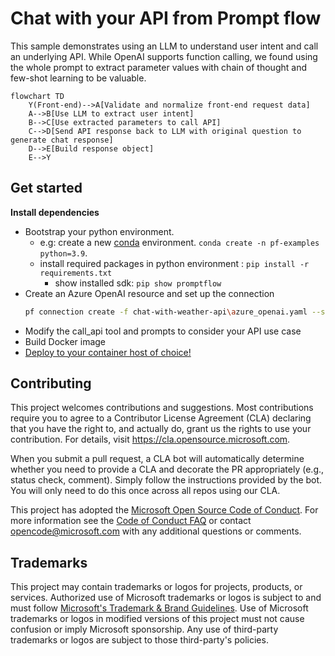 # Chat with your API from Prompt flow

This sample demonstrates using an LLM to understand user intent and call an underlying API. While OpenAI supports function calling, we found using the whole prompt to extract parameter values with chain of thought and few-shot learning to be valuable.

```mermaid
flowchart TD
    Y(Front-end)-->A[Validate and normalize front-end request data]
    A-->B[Use LLM to extract user intent]
    B-->C[Use extracted parameters to call API]
    C-->D[Send API response back to LLM with original question to generate chat response]
    D-->E[Build response object]
    E-->Y
```

## Get started

**Install dependencies**

- Bootstrap your python environment.
  - e.g: create a new [conda](https://conda.io/projects/conda/en/latest/user-guide/getting-started.html) environment. `conda create -n pf-examples python=3.9`.
  - install required packages in python environment : `pip install -r requirements.txt`
    - show installed sdk: `pip show promptflow`
- Create an Azure OpenAI resource and set up the connection
    ``` bash
    pf connection create -f chat-with-weather-api\azure_openai.yaml --set api_key=<your-aoai-key> api_base=<your-aoai-endpoint>
    ```
- Modify the call_api tool and prompts to consider your API use case
- Build Docker image
- [Deploy to your container host of choice!](https://microsoft.github.io/promptflow/how-to-guides/deploy-a-flow/index.html)

## Contributing

This project welcomes contributions and suggestions.  Most contributions require you to agree to a
Contributor License Agreement (CLA) declaring that you have the right to, and actually do, grant us
the rights to use your contribution. For details, visit https://cla.opensource.microsoft.com.

When you submit a pull request, a CLA bot will automatically determine whether you need to provide
a CLA and decorate the PR appropriately (e.g., status check, comment). Simply follow the instructions
provided by the bot. You will only need to do this once across all repos using our CLA.

This project has adopted the [Microsoft Open Source Code of Conduct](https://opensource.microsoft.com/codeofconduct/).
For more information see the [Code of Conduct FAQ](https://opensource.microsoft.com/codeofconduct/faq/) or
contact [opencode@microsoft.com](mailto:opencode@microsoft.com) with any additional questions or comments.

## Trademarks

This project may contain trademarks or logos for projects, products, or services. Authorized use of Microsoft 
trademarks or logos is subject to and must follow 
[Microsoft's Trademark & Brand Guidelines](https://www.microsoft.com/en-us/legal/intellectualproperty/trademarks/usage/general).
Use of Microsoft trademarks or logos in modified versions of this project must not cause confusion or imply Microsoft sponsorship.
Any use of third-party trademarks or logos are subject to those third-party's policies.
